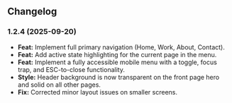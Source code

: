 ## Changelog

### 1.2.4 (2025-09-20)
- **Feat:** Implement full primary navigation (Home, Work, About, Contact).
- **Feat:** Add active state highlighting for the current page in the menu.
- **Feat:** Implement a fully accessible mobile menu with a toggle, focus trap, and ESC-to-close functionality.
- **Style:** Header background is now transparent on the front page hero and solid on all other pages.
- **Fix:** Corrected minor layout issues on smaller screens.